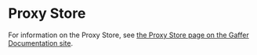 # Proxy Store

For information on the Proxy Store, see [the Proxy Store page on the Gaffer Documentation site](https://gchq.github.io/gaffer-doc/latest/reference/stores-guide/proxy/).
